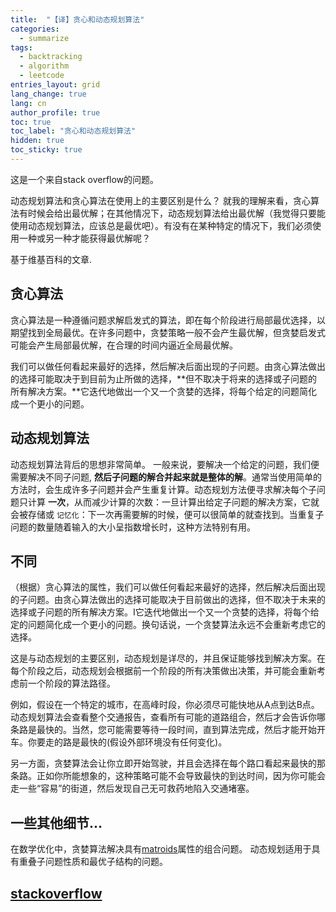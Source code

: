 ```yaml
---
title:  "【译】贪心和动态规划算法"
categories:
  - summarize
tags: 
  - backtracking
  - algorithm
  - leetcode
entries_layout: grid
lang_change: true
lang: cn
author_profile: true
toc: true
toc_label: "贪心和动态规划算法"
hidden: true
toc_sticky: true
---
```


这是一个来自stack overflow的问题。

动态规划算法和贪心算法在使用上的主要区别是什么？
就我的理解来看，贪心算法有时候会给出最优解；在其他情况下，动态规划算法给出最优解（我觉得只要能使用动态规划算法，应该总是最优吧）。有没有在某种特定的情况下，我们必须使用一种或另一种才能获得最优解呢？

基于维基百科的文章.

## 贪心算法

贪心算法是一种遵循问题求解启发式的算法，即在每个阶段进行局部最优选择，以期望找到全局最优。在许多问题中，贪婪策略一般不会产生最优解，但贪婪启发式可能会产生局部最优解，在合理的时间内逼近全局最优解。

我们可以做任何看起来最好的选择，然后解决后面出现的子问题。由贪心算法做出的选择可能取决于到目前为止所做的选择，**但不取决于将来的选择或子问题的所有解决方案。**它迭代地做出一个又一个贪婪的选择，将每个给定的问题简化成一个更小的问题。

## 动态规划算法

动态规划算法背后的思想非常简单。 一般来说，要解决一个给定的问题，我们便需要解决不同子问题, **然后子问题的解合并起来就是整体的解**。通常当使用简单的方法时，会生成许多子问题并会产生重复计算。动态规划方法便寻求解决每个子问题只计算 **一次**，从而减少计算的次数：一旦计算出给定子问题的解决方案，它就会被存储或 `记忆化`：下一次再需要解的时候，便可以很简单的就查找到。当重复子问题的数量随着输入的大小呈指数增长时，这种方法特别有用。

## 不同

（根据）贪心算法的属性，我们可以做任何看起来最好的选择，然后解决后面出现的子问题。由贪心算法做出的选择可能取决于目前做出的选择，但不取决于未来的选择或子问题的所有解决方案。I它迭代地做出一个又一个贪婪的选择，将每个给定的问题简化成一个更小的问题。换句话说，一个贪婪算法永远不会重新考虑它的选择。

这是与动态规划的主要区别，动态规划是详尽的，并且保证能够找到解决方案。在每个阶段之后，动态规划会根据前一个阶段的所有决策做出决策，并可能会重新考虑前一个阶段的算法路径。

例如，假设在一个特定的城市，在高峰时段，你必须尽可能快地从A点到达B点。动态规划算法会查看整个交通报告，查看所有可能的道路组合，然后才会告诉你哪条路是最快的。当然，您可能需要等待一段时间，直到算法完成，然后才能开始开车。你要走的路是最快的(假设外部环境没有任何变化)。

另一方面，贪婪算法会让你立即开始驾驶，并且会选择在每个路口看起来最快的那条路。正如你所能想象的，这种策略可能不会导致最快的到达时间，因为你可能会走一些“容易”的街道，然后发现自己无可救药地陷入交通堵塞。

## 一些其他细节…

在数学优化中，贪婪算法解决具有[matroids](https://en.wikipedia.org/wiki/Matroid)属性的组合问题。 动态规划适用于具有重叠子问题性质和最优子结构的问题。

## [stackoverflow](https://stackoverflow.com/questions/16690249/what-is-the-difference-between-dynamic-programming-and-greedy-approach)